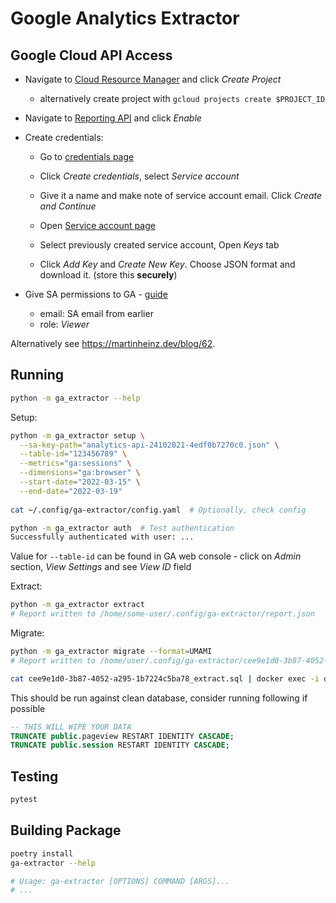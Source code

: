 # Google Analytics Extractor

## Google Cloud API Access

- Navigate to [Cloud Resource Manager](https://console.cloud.google.com/cloud-resource-manager) and click _Create Project_
    - alternatively create project with `gcloud projects create $PROJECT_ID`
- Navigate to [Reporting API](https://console.cloud.google.com/apis/library/analyticsreporting.googleapis.com) and click _Enable_
- Create credentials:
    - Go to [credentials page](https://console.cloud.google.com/apis/credentials)
    - Click _Create credentials_, select _Service account_
    - Give it a name and make note of service account email. Click _Create and Continue_

    - Open [Service account page](https://console.cloud.google.com/iam-admin/serviceaccounts)
    - Select previously created service account, Open _Keys_ tab
    - Click _Add Key_ and _Create New Key_. Choose JSON format and download it. (store this **securely**)

- Give SA permissions to GA - [guide](https://support.google.com/analytics/answer/1009702#Add)
    - email: SA email from earlier
    - role: _Viewer_
  
Alternatively see <https://martinheinz.dev/blog/62>. 
  
## Running

```bash
python -m ga_extractor --help
```

Setup:

```bash
python -m ga_extractor setup \
  --sa-key-path="analytics-api-24102021-4edf0b7270c0.json" \
  --table-id="123456789" \
  --metrics="ga:sessions" \
  --dimensions="ga:browser" \
  --start-date="2022-03-15" \
  --end-date="2022-03-19"
  
cat ~/.config/ga-extractor/config.yaml  # Optionally, check config

python -m ga_extractor auth  # Test authentication
Successfully authenticated with user: ...
```

Value for `--table-id` can be found in GA web console - click on _Admin_ section, _View Settings_ and see _View ID_ field 

Extract:

```bash
python -m ga_extractor extract
# Report written to /home/some-user/.config/ga-extractor/report.json
```

Migrate:

```bash
python -m ga_extractor migrate --format=UMAMI
# Report written to /home/user/.config/ga-extractor/cee9e1d0-3b87-4052-a295-1b7224c5ba78_extract.sql

cat cee9e1d0-3b87-4052-a295-1b7224c5ba78_extract.sql | docker exec -i db psql -Upostgres -a blog
```

This should be run against clean database, consider running following if possible

```sql
-- THIS WILL WIPE YOUR DATA
TRUNCATE public.pageview RESTART IDENTITY CASCADE;
TRUNCATE public.session RESTART IDENTITY CASCADE;
```

## Testing

```bash
pytest
```

## Building Package

```bash
poetry install
ga-extractor --help

# Usage: ga-extractor [OPTIONS] COMMAND [ARGS]...
# ...
```